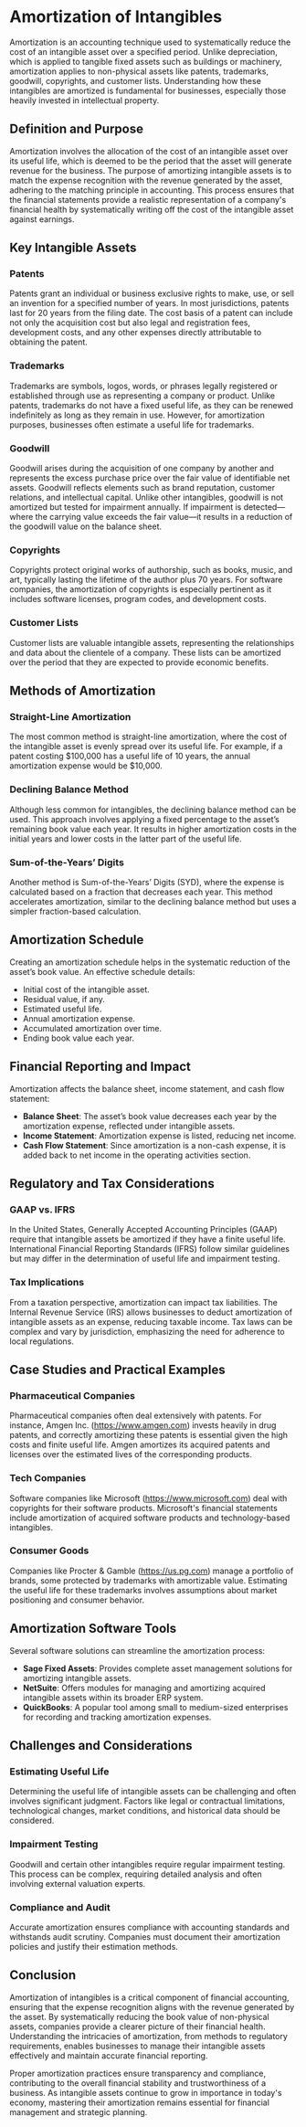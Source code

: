 # Amortization of Intangibles

Amortization is an accounting technique used to systematically reduce the cost of an intangible asset over a specified period. Unlike depreciation, which is applied to tangible fixed assets such as buildings or machinery, amortization applies to non-physical assets like patents, trademarks, goodwill, copyrights, and customer lists. Understanding how these intangibles are amortized is fundamental for businesses, especially those heavily invested in intellectual property.

## Definition and Purpose

Amortization involves the allocation of the cost of an intangible asset over its useful life, which is deemed to be the period that the asset will generate revenue for the business. The purpose of amortizing intangible assets is to match the expense recognition with the revenue generated by the asset, adhering to the matching principle in accounting. This process ensures that the financial statements provide a realistic representation of a company's financial health by systematically writing off the cost of the intangible asset against earnings.

## Key Intangible Assets

### Patents

Patents grant an individual or business exclusive rights to make, use, or sell an invention for a specified number of years. In most jurisdictions, patents last for 20 years from the filing date. The cost basis of a patent can include not only the acquisition cost but also legal and registration fees, development costs, and any other expenses directly attributable to obtaining the patent.

### Trademarks

Trademarks are symbols, logos, words, or phrases legally registered or established through use as representing a company or product. Unlike patents, trademarks do not have a fixed useful life, as they can be renewed indefinitely as long as they remain in use. However, for amortization purposes, businesses often estimate a useful life for trademarks.

### Goodwill

Goodwill arises during the acquisition of one company by another and represents the excess purchase price over the fair value of identifiable net assets. Goodwill reflects elements such as brand reputation, customer relations, and intellectual capital. Unlike other intangibles, goodwill is not amortized but tested for impairment annually. If impairment is detected—where the carrying value exceeds the fair value—it results in a reduction of the goodwill value on the balance sheet.

### Copyrights

Copyrights protect original works of authorship, such as books, music, and art, typically lasting the lifetime of the author plus 70 years. For software companies, the amortization of copyrights is especially pertinent as it includes software licenses, program codes, and development costs.

### Customer Lists

Customer lists are valuable intangible assets, representing the relationships and data about the clientele of a company. These lists can be amortized over the period that they are expected to provide economic benefits.

## Methods of Amortization

### Straight-Line Amortization

The most common method is straight-line amortization, where the cost of the intangible asset is evenly spread over its useful life. For example, if a patent costing $100,000 has a useful life of 10 years, the annual amortization expense would be $10,000.

### Declining Balance Method

Although less common for intangibles, the declining balance method can be used. This approach involves applying a fixed percentage to the asset’s remaining book value each year. It results in higher amortization costs in the initial years and lower costs in the latter part of the useful life.

### Sum-of-the-Years’ Digits

Another method is Sum-of-the-Years’ Digits (SYD), where the expense is calculated based on a fraction that decreases each year. This method accelerates amortization, similar to the declining balance method but uses a simpler fraction-based calculation.

## Amortization Schedule

Creating an amortization schedule helps in the systematic reduction of the asset’s book value. An effective schedule details:

- Initial cost of the intangible asset.
- Residual value, if any.
- Estimated useful life.
- Annual amortization expense.
- Accumulated amortization over time.
- Ending book value each year.

## Financial Reporting and Impact

Amortization affects the balance sheet, income statement, and cash flow statement:

- **Balance Sheet**: The asset’s book value decreases each year by the amortization expense, reflected under intangible assets.
- **Income Statement**: Amortization expense is listed, reducing net income.
- **Cash Flow Statement**: Since amortization is a non-cash expense, it is added back to net income in the operating activities section.

## Regulatory and Tax Considerations

### GAAP vs. IFRS

In the United States, Generally Accepted Accounting Principles (GAAP) require that intangible assets be amortized if they have a finite useful life. International Financial Reporting Standards (IFRS) follow similar guidelines but may differ in the determination of useful life and impairment testing.

### Tax Implications

From a taxation perspective, amortization can impact tax liabilities. The Internal Revenue Service (IRS) allows businesses to deduct amortization of intangible assets as an expense, reducing taxable income. Tax laws can be complex and vary by jurisdiction, emphasizing the need for adherence to local regulations.

## Case Studies and Practical Examples

### Pharmaceutical Companies

Pharmaceutical companies often deal extensively with patents. For instance, Amgen Inc. (https://www.amgen.com) invests heavily in drug patents, and correctly amortizing these patents is essential given the high costs and finite useful life. Amgen amortizes its acquired patents and licenses over the estimated lives of the corresponding products.

### Tech Companies

Software companies like Microsoft (https://www.microsoft.com) deal with copyrights for their software products. Microsoft's financial statements include amortization of acquired software products and technology-based intangibles.

### Consumer Goods

Companies like Procter & Gamble (https://us.pg.com) manage a portfolio of brands, some protected by trademarks with amortizable value. Estimating the useful life for these trademarks involves assumptions about market positioning and consumer behavior.

## Amortization Software Tools

Several software solutions can streamline the amortization process:

- **Sage Fixed Assets**: Provides complete asset management solutions for amortizing intangible assets.
- **NetSuite**: Offers modules for managing and amortizing acquired intangible assets within its broader ERP system.
- **QuickBooks**: A popular tool among small to medium-sized enterprises for recording and tracking amortization expenses.

## Challenges and Considerations

### Estimating Useful Life

Determining the useful life of intangible assets can be challenging and often involves significant judgment. Factors like legal or contractual limitations, technological changes, market conditions, and historical data should be considered.

### Impairment Testing

Goodwill and certain other intangibles require regular impairment testing. This process can be complex, requiring detailed analysis and often involving external valuation experts.

### Compliance and Audit

Accurate amortization ensures compliance with accounting standards and withstands audit scrutiny. Companies must document their amortization policies and justify their estimation methods.

## Conclusion

Amortization of intangibles is a critical component of financial accounting, ensuring that the expense recognition aligns with the revenue generated by the asset. By systematically reducing the book value of non-physical assets, companies provide a clearer picture of their financial health. Understanding the intricacies of amortization, from methods to regulatory requirements, enables businesses to manage their intangible assets effectively and maintain accurate financial reporting.

Proper amortization practices ensure transparency and compliance, contributing to the overall financial stability and trustworthiness of a business. As intangible assets continue to grow in importance in today's economy, mastering their amortization remains essential for financial management and strategic planning.